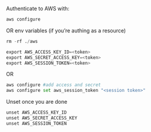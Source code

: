
Authenticate to AWS with:

```python
aws configure
```

OR env variables (if you’re authing as a resource)

```python
rm -rf ./aws
```

```python
export AWS_ACCESS_KEY_ID=<token>
export AWS_SECRET_ACCESS_KEY=<token>
export AWS_SESSION_TOKEN=<token>
```

OR

```python
aws configure #add access and secret
aws configure set aws_session_token "<session token>"
```

Unset once you are done

```python
unset AWS_ACCESS_KEY_ID
unset AWS_SECRET_ACCESS_KEY
unset AWS_SESSION_TOKEN
```
